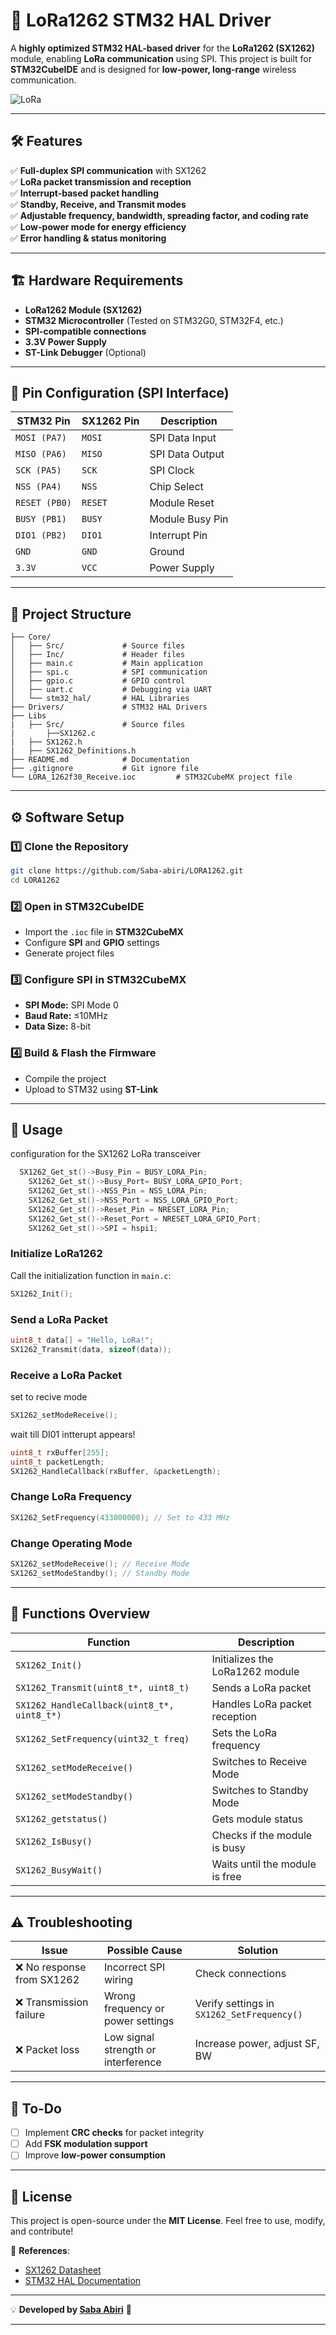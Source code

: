 
# 🚀 **LoRa1262 STM32 HAL Driver**
A **highly optimized STM32 HAL-based driver** for the **LoRa1262 (SX1262)** module, enabling **LoRa communication** using SPI. This project is built for **STM32CubeIDE** and is designed for **low-power, long-range** wireless communication.

![LoRa](https://upload.wikimedia.org/wikipedia/commons/thumb/3/3b/LoRaWAN_Logo.svg/512px-LoRaWAN_Logo.svg.png)

---

## 🛠 **Features**
✅ **Full-duplex SPI communication** with SX1262  
✅ **LoRa packet transmission and reception**  
✅ **Interrupt-based packet handling**  
✅ **Standby, Receive, and Transmit modes**  
✅ **Adjustable frequency, bandwidth, spreading factor, and coding rate**  
✅ **Low-power mode for energy efficiency**  
✅ **Error handling & status monitoring**  

---

## 🏗 **Hardware Requirements**
- **LoRa1262 Module (SX1262)**
- **STM32 Microcontroller** (Tested on STM32G0, STM32F4, etc.)
- **SPI-compatible connections**
- **3.3V Power Supply**
- **ST-Link Debugger** (Optional)

---

## 📌 **Pin Configuration (SPI Interface)**
| STM32 Pin | SX1262 Pin | Description |
|-----------|-----------|-------------|
| `MOSI (PA7)` | `MOSI` | SPI Data Input |
| `MISO (PA6)` | `MISO` | SPI Data Output |
| `SCK (PA5)`  | `SCK`  | SPI Clock |
| `NSS (PA4)`  | `NSS`  | Chip Select |
| `RESET (PB0)` | `RESET` | Module Reset |
| `BUSY (PB1)`  | `BUSY`  | Module Busy Pin |
| `DIO1 (PB2)`  | `DIO1`  | Interrupt Pin |
| `GND` | `GND` | Ground |
| `3.3V` | `VCC` | Power Supply |

---

## 📂 **Project Structure**
```
├── Core/
│   ├── Src/             # Source files
│   ├── Inc/             # Header files
│   ├── main.c           # Main application
│   ├── spi.c            # SPI communication
│   ├── gpio.c           # GPIO control
│   ├── uart.c           # Debugging via UART
│   └── stm32_hal/       # HAL Libraries
├── Drivers/             # STM32 HAL Drivers
├── Libs
|   ├── Src/             # Source files
|       ├──SX1262.c
|   ├── SX1262.h
|   ├── SX1262_Definitions.h
├── README.md            # Documentation
├── .gitignore           # Git ignore file
└── LORA_1262f30_Receive.ioc         # STM32CubeMX project file
```

---

## ⚙️ **Software Setup**
### **1️⃣ Clone the Repository**
```sh
git clone https://github.com/Saba-abiri/LORA1262.git
cd LORA1262
```

### **2️⃣ Open in STM32CubeIDE**
- Import the `.ioc` file in **STM32CubeMX**
- Configure **SPI** and **GPIO** settings
- Generate project files

### **3️⃣ Configure SPI in STM32CubeMX**
- **SPI Mode:** SPI Mode 0  
- **Baud Rate:** ≤10MHz  
- **Data Size:** 8-bit  

### **4️⃣ Build & Flash the Firmware**
- Compile the project
- Upload to STM32 using **ST-Link**

---

## 📡 **Usage**
configuration for the SX1262 LoRa transceiver
```c
  SX1262_Get_st()->Busy_Pin = BUSY_LORA_Pin;
	SX1262_Get_st()->Busy_Port= BUSY_LORA_GPIO_Port;
	SX1262_Get_st()->NSS_Pin = NSS_LORA_Pin;
	SX1262_Get_st()->NSS_Port = NSS_LORA_GPIO_Port;
	SX1262_Get_st()->Reset_Pin = NRESET_LORA_Pin;
	SX1262_Get_st()->Reset_Port = NRESET_LORA_GPIO_Port;
	SX1262_Get_st()->SPI = hspi1;
 ```
### **Initialize LoRa1262**
Call the initialization function in `main.c`:
```c
SX1262_Init();
```

### **Send a LoRa Packet**
```c
uint8_t data[] = "Hello, LoRa!";
SX1262_Transmit(data, sizeof(data));
```

### **Receive a LoRa Packet**
set to recive mode
```c
SX1262_setModeReceive();
```
wait till DI01 intterupt appears!
```c
uint8_t rxBuffer[255];
uint8_t packetLength;
SX1262_HandleCallback(rxBuffer, &packetLength);
```

### **Change LoRa Frequency**
```c
SX1262_SetFrequency(433000000); // Set to 433 MHz
```

### **Change Operating Mode**
```c
SX1262_setModeReceive(); // Receive Mode
SX1262_setModeStandby(); // Standby Mode
```

---

## 🔧 **Functions Overview**
| Function | Description |
|----------|-------------|
| `SX1262_Init()` | Initializes the LoRa1262 module |
| `SX1262_Transmit(uint8_t*, uint8_t)` | Sends a LoRa packet |
| `SX1262_HandleCallback(uint8_t*, uint8_t*)` | Handles LoRa packet reception |
| `SX1262_SetFrequency(uint32_t freq)` | Sets the LoRa frequency |
| `SX1262_setModeReceive()` | Switches to Receive Mode |
| `SX1262_setModeStandby()` | Switches to Standby Mode |
| `SX1262_getstatus()` | Gets module status |
| `SX1262_IsBusy()` | Checks if the module is busy |
| `SX1262_BusyWait()` | Waits until the module is free |

---

## ⚠️ **Troubleshooting**
| Issue | Possible Cause | Solution |
|-------|---------------|----------|
| ❌ No response from SX1262 | Incorrect SPI wiring | Check connections |
| ❌ Transmission failure | Wrong frequency or power settings | Verify settings in `SX1262_SetFrequency()` |
| ❌ Packet loss | Low signal strength or interference | Increase power, adjust SF, BW |

---

## 📌 **To-Do**
- [ ] Implement **CRC checks** for packet integrity  
- [ ] Add **FSK modulation support**  
- [ ] Improve **low-power consumption**  

---

## 📜 **License**
This project is open-source under the **MIT License**. Feel free to use, modify, and contribute!  

🔗 **References**:  
- [SX1262 Datasheet](https://www.semtech.com/products/wireless-rf/lora-transceivers/sx1262)  
- [STM32 HAL Documentation](https://www.st.com/en/development-tools/stm32cube.html)  

---

💡 **Developed by [Saba Abiri](https://github.com/Saba-abiri)** 🚀  

---
